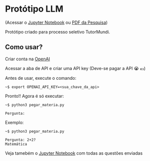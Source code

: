 # Protótipo LLM

(Acessar o [Jupyter Notebook](/Protótipo_LLM.ipynb) ou [PDF da Pesquisa](/PesquisaTutorMundi.pdf))

Protótipo criado para processo seletivo TutorMundi.

## Como usar?

Criar conta na [OpenAI](https://openai.com/)

Acessar a aba de API e criar uma API key (Deve-se pagar a API 😭 💷)

Antes de usar, execute o comando:

    ~$ export OPENAI_API_KEY=<sua_chave_da_api> 

Pronto!! Agora é só executar:

    ~$ python3 pegar_materia.py

    Pergunta:

Exemplo:

    ~$ python3 pegar_materia.py

    Pergunta: 2+2?
    Matemática

Veja tamebém o [Jupyter Notebook](/Protótipo_LLM.ipynb) com todas as questões enviadas

